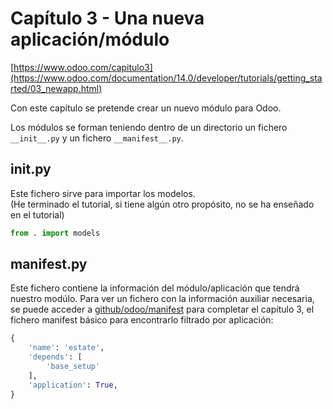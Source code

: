 # Capítulo 3 - Una nueva aplicación/módulo

[https://www.odoo.com/capitulo3](https://www.odoo.com/documentation/14.0/developer/tutorials/getting_started/03_newapp.html)

Con este capítulo se pretende crear un nuevo módulo para Odoo.

Los módulos se forman teniendo dentro de un directorio un fichero `__init__.py` y un fichero `__manifest__.py`.

## **__init__.py**

Este fichero sirve para importar los modelos.  
(He terminado el tutorial, si tiene algún otro propósito, no se ha enseñado en el tutorial)

```python
from . import models
```

## **__manifest__.py**

Este fichero contiene la información del módulo/aplicación que tendrá nuestro modúlo. Para ver un fichero con la información auxiliar necesaria, se puede acceder a [github/odoo/manifest](https://github.com/odoo/odoo/blob/fc92728fb2aa306bf0e01a7f9ae1cfa3c1df0e10/addons/crm/__manifest__.py) para completar el capítulo 3, el fichero manifest básico para encontrarlo filtrado por aplicación:

```python
{
    'name': 'estate',
    'depends': [
        'base_setup'
    ],
    'application': True,
}
```
